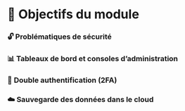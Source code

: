 # 🎯 **Objectifs du module**



### 🔓 **Problématiques de sécurité**



### 📊 **Tableaux de bord et consoles d’administration**



### 🔐 **Double authentification (2FA)**



### ☁️ **Sauvegarde des données dans le cloud**
